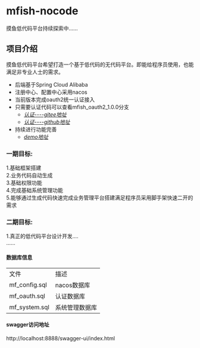 # mfish-nocode
摸鱼低代码平台持续探索中......
## 项目介绍
摸鱼低代码平台希望打造一个基于低代码的无代码平台。即能给程序员使用，也能满足非专业人士的需求。
* 后端基于Spring Cloud Alibaba
* 注册中心、配置中心采用nacos
* 当前版本完成oauth2统一认证接入
* 只需要认证代码可以查看mfish_oauth2_1.0.0分支
  * *[认证----gitee地址](https://gitee.com/qiufeng9862/mfish-cloud/tree/mfish_oauth2_1.0.0/)*
  * *[认证----github地址](https://github.com/mfish-qf/mfish-cloud/tree/mfish_oauth2_1.0.0)*
* 持续进行功能完善
  * *[demo地址](http://app.mfish.com.cn:11119)*

### 一期目标:
1.基础框架搭建  
2.业务代码自动生成  
3.基础权限功能  
4.完成基础系统管理功能  
5.能够通过生成代码快速完成业务管理平台搭建满足程序员采用脚手架快速二开的需求
### 二期目标:
1.真正的低代码平台设计开发....  
......  


#### 数据库信息
<table>
    <tr>
        <td>文件</td>
        <td>描述</td>
    </tr>
    <tr>
        <td>mf_config.sql</td>
        <td>nacos数据库</td>
    </tr>
    <tr>
        <td>mf_oauth.sql</td>
        <td>认证数据库</td>
    </tr>
    <tr>
        <td>mf_system.sql</td>
        <td>系统管理数据库</td>
    </tr>
</table>


#### swagger访问地址
http://localhost:8888/swagger-ui/index.html

